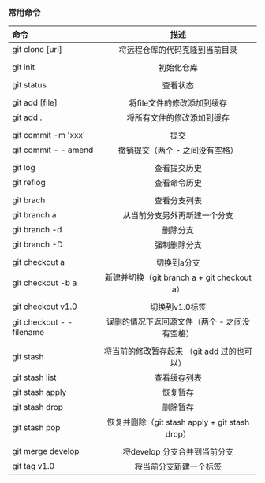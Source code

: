 ### 常用命令
|    命令   |	描述		|
|:-----------------|:--------------------:|
| git clone [url]|将远程仓库的代码克隆到当前目录|
|||
| git init|初始化仓库|
|||
|git status|查看状态|
|||
|git add [file]|将file文件的修改添加到缓存|
|git add .|将所有文件的修改添加到缓存|
|||
|git commit -m 'xxx'|提交|
|git commit - - amend|撤销提交（两个 - 之间没有空格）|
|||
|git log|查看提交历史|
|git reflog|查看命令历史|
|||
|git brach|查看分支列表
|git branch a|从当前分支另外再新建一个分支
|git branch -d| 删除分支
|git branch -D| 强制删除分支
|||
|git checkout a|切换到a分支
|git checkout -b a|新建并切换（git branch a   +   git checkout a）
|||
|git checkout v1.0|切换到v1.0标签
|git checkout - - filename|误删的情况下返回源文件（两个 - 之间没有空格）
|||
|git stash|将当前的修改暂存起来 （git add 过的也可以）
|git stash list |查看缓存列表
|git stash apply|恢复暂存
|git stash drop |删除暂存
|git stash pop |恢复并删除（git stash apply  +  git stash drop）
|||
|git merge develop |将develop 分支合并到当前分支
|git tag v1.0| 将当前分支新建一个标签